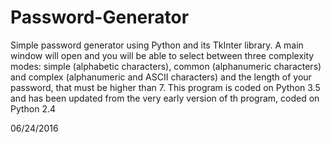 # Password-Generator

Simple password generator using Python and its TkInter library. A main window will open and you will be able to select between three complexity modes: simple (alphabetic characters), common (alphanumeric characters) and complex (alphanumeric and ASCII characters) and the length of your password, that must be higher than 7.
This program is coded on Python 3.5 and has been updated from the very early version of th program, coded on Python 2.4

06/24/2016
